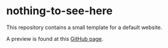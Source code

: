 # nothing-to-see-here

This repository contains a small template for a default website.

A preview is found at this [GitHub page](https://rabattkarte.github.io/nothing-to-see-here/).
